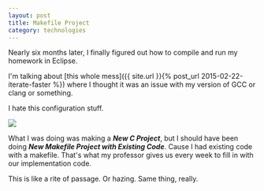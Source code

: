 ```yaml
---
layout: post
title: Makefile Project
category: technologies
---
```


Nearly six months later, I finally figured out how to compile and run my homework in Eclipse.

I'm talking about [this whole mess]({{ site.url }}{% post_url 2015-02-22-iterate-faster %}) where I thought it was an issue with my version of GCC or clang or something.

I hate this configuration stuff.

<img class="wide" src="{{ site.url }}/assets/comp/eclipse-project.png"/>

<br/>

What I was doing was making a ***New C Project***, but I should have been doing ***New Makefile Project with Existing Code***. Cause I had existing code with a makefile. That's what my professor gives us every week to fill in with our implementation code.

This is like a rite of passage. Or hazing. Same thing, really.